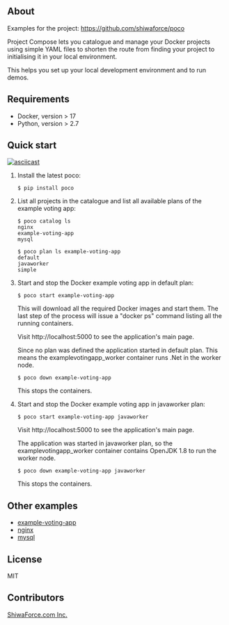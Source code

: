 About
-----

Examples for the project: https://github.com/shiwaforce/poco

Project Compose lets you catalogue and manage your Docker projects using
simple YAML files to shorten the route from finding your project to
initialising it in your local environment.

This helps you set up your local development environment and to run
demos.

Requirements
------------

-   Docker, version \> 17
-   Python, version \> 2.7

Quick start
------------

[![asciicast](https://asciinema.org/a/131956.png)](https://asciinema.org/a/131956)

1. Install the latest poco:
	```shell
	$ pip install poco
	```

2. List all projects in the catalogue and list all available plans of the example voting app:
	```shell
	$ poco catalog ls
	nginx
	example-voting-app
	mysql

	$ poco plan ls example-voting-app
    default
    javaworker
    simple
	```

3. Start and stop the Docker example voting app in default plan:
	```shell
	$ poco start example-voting-app
	```
	This will download all the required Docker images and start them. The last step of the process will issue a "docker ps" command listing all the running containers.

	Visit http://localhost:5000 to see the application's main page.

	Since no plan was defined the application started in default plan. This means the examplevotingapp_worker container runs .Net in the worker node.

	```shell
	$ poco down example-voting-app
	```
	This stops the containers.

4. Start and stop the Docker example voting app in javaworker plan:
	```shell
	$ poco start example-voting-app javaworker
	```
	Visit http://localhost:5000 to see the application's main page.

	The application was started in javaworker plan, so the examplevotingapp_worker container contains OpenJDK 1.8 to run the worker node.

	```shell
	$ poco down example-voting-app javaworker
	```
	This stops the containers.

Other examples
----------------
- [example-voting-app](https://github.com/shiwaforce/poco-example/blob/master/example-voting-app/README.md)
- [nginx](https://github.com/shiwaforce/poco-example/blob/master/nginx/README.md)
- [mysql](https://github.com/shiwaforce/poco-example/blob/master/mysql/README.md)

License
-------

MIT

Contributors
------------

[ShiwaForce.com Inc.](https://www.shiwaforce.com/en/)
